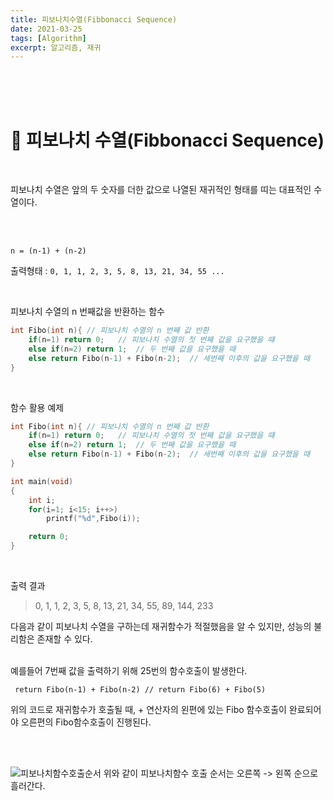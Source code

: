 ```yaml
---
title: 피보나치수열(Fibbonacci Sequence)
date: 2021-03-25
tags: [Algorithm]
excerpt: 알고리즘, 재귀
---
```


<br/>
<br/>
<br/>

# 🍑 피보나치 수열(Fibbonacci Sequence)

<br/>

피보나치 수열은 앞의 두 숫자를 더한 값으로 나열된 재귀적인 형태를 띠는 대표적인 수열이다. 

<br/>
<br/>



```
n = (n-1) + (n-2)
```
출력형태 :  ``` 0, 1, 1, 2, 3, 5, 8, 13, 21, 34, 55 ... ```

<br/>

피보나치 수열의 n 번째값을 반환하는 함수 
```c
int Fibo(int n){ // 피보나치 수열의 n 번째 값 반환
    if(n=1) return 0;   // 피보나치 수열의 첫 번째 값을 요구했을 떄       
    else if(n=2) return 1;  // 두 번째 값을 요구했을 때
    else return Fibo(n-1) + Fibo(n-2);  // 세번째 이후의 값을 요구했을 때
}
```
<br/>

함수 활용 예제 
```c
int Fibo(int n){ // 피보나치 수열의 n 번째 값 반환
    if(n=1) return 0;   // 피보나치 수열의 첫 번째 값을 요구했을 떄       
    else if(n=2) return 1;  // 두 번째 값을 요구했을 때
    else return Fibo(n-1) + Fibo(n-2);  // 세번째 이후의 값을 요구했을 때
}

int main(void)
{
    int i;
    for(i=1; i<15; i++>)
        printf("%d",Fibo(i));

    return 0;
}
```
<br/>

 출력 결과 
 > 0, 1, 1, 2, 3, 5, 8, 13, 21, 34, 55, 89, 144, 233 

다음과 같이 피보나치 수열을 구하는데 재귀함수가 적절했음을 알 수 있지만, 성능의 불리함은 존재할 수 있다. 

<br/>
예를들어 7번째 값을 출력하기 위해 25번의 함수호출이 발생한다. 

``` return Fibo(n-1) + Fibo(n-2) // return Fibo(6) + Fibo(5)```

위의 코드로 재귀함수가 호출될 때, + 연산자의 왼편에 있는 Fibo 함수호출이 완료되어야 오른편의 Fibo함수호출이 진행된다. 

<br/>
<br/>


![피보나치함수호출순서](./../images/fibonacciFlow.jpeg)
위와 같이 피보나치함수 호출 순서는 오른쪽 -> 왼쪽 순으로 흘러간다.